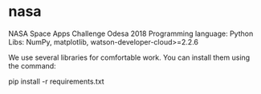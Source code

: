 # nasa
NASA Space Apps Challenge Odesa 2018
Programming language: Python
Libs: NumPy, matplotlib, watson-developer-cloud>=2.2.6

We use several libraries for comfortable work. You can install them using the command:

pip install -r requirements.txt
